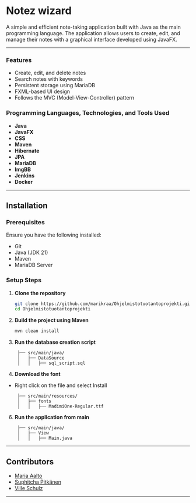 # Notez wizard

A simple and efficient note-taking application built with Java as the main programming language. The application allows users to create, edit, and manage their notes with a graphical interface developed using JavaFX.

---

### Features
- Create, edit, and delete notes
- Search notes with keywords
- Persistent storage using MariaDB
- FXML-based UI design
- Follows the MVC (Model-View-Controller) pattern

### Programming Languages, Technologies, and Tools Used
- **Java**
- **JavaFX**
- **CSS**
- **Maven**
- **Hibernate**
- **JPA**
- **MariaDB**
- **ImgBB**
- **Jenkins**
- **Docker**

---

## Installation

### Prerequisites
Ensure you have the following installed:
- Git
- Java (JDK 21)
- Maven
- MariaDB Server

### Setup Steps
1. **Clone the repository**
   ```sh
   git clone https://github.com/marikraa/Ohjelmistotuotantoprojekti.git
   cd Ohjelmistotuotantoprojekti
   ```

2. **Build the project using Maven**
   ```sh
   mvn clean install
   ```
   
3. **Run the database creation script**
   ```
    ├── src/main/java/
    │   ├── DataSource
    │   │   ├── sql_script.sql
   ```

4. **Download the font**
- Right click on the file and select Install
   ```
    ├── src/main/resources/
    │   ├── fonts
    │   │   ├── MadimiOne-Regular.ttf
   ```
   
6. **Run the application from main**
   ```
    ├── src/main/java/
    │   ├── View
    │   │   ├── Main.java
   ```

---

## Contributors
- [Maria Aalto](https://github.com/marikraa)
- [Suphitcha Pitkänen](https://github.com/liukkari)
- [Ville Schulz](https://github.com/VilleSchulz)

---
